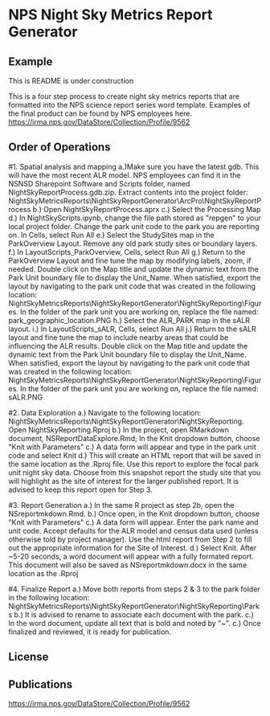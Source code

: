 # NPS Night Sky Metrics Report Generator
## Example
This is README is under construction

This is a four step process to create night sky metrics reports that are formatted into the NPS science report series word template. Examples of the final product can be found by NPS employees here. https://irma.nps.gov/DataStore/Collection/Profile/9562
## Order of Operations

#1. Spatial analysis and mapping
  a.)Make sure you have the latest gdb. This will have the most recent ALR model. NPS employees can find it in the NSNSD Sharepoint Software and Scripts folder, named NightSkyReportProcess.gdb.zip. Extract contents into the project folder: NightSkyMetricsReports\NightSkyReportGenerator\ArcPro\NightSkyReportProcess
  b.) Open NightSkyReportProcess.aprx
  c.) Select the Processing Map
  d.) In NightSkyScripts.ipynb, change the file path stored as "repgen" to your local project folder. Change the park unit code to the park you are reporting on. In Cells, select Run All
  e.) Select the StudySites map in the ParkOverview Layout. Remove any old park study sites or boundary layers.
  f.) In LayoutScripts_ParkOverview, Cells, select Run All
  g.) Return to the ParkOverview Layout and fine tune the map by modifying labels, zoom, if needed. Double click on the Map title and update the dynamic text from the Park Unit boundary file to display the Unit_Name. When satisfied, export the layout by navigating to the park unit code that was created in the following location: NightSkyMetricsReports\NightSkyReportGenerator\NightSkyReporting\Figures. In the folder of the park unit you are working on, replace the file named: park_geographic_location.PNG
  h.) Select the ALR_PARK map in the sALR layout. 
  i.) In LayoutScripts_sALR, Cells, select Run All
  j.) Return to the sALR layout and fine tune the map to include nearby areas that could be influencing the ALR results. Double click on the Map title and update the dynamic text from the Park Unit boundary file to display the Unit_Name. When satisfied, export the layout by navigating to the park unit code that was created in the following location: NightSkyMetricsReports\NightSkyReportGenerator\NightSkyReporting\Figures. In the folder of the park unit you are working on, replace the file named: sALR.PNG

#2. Data Exploration
  a.) Navigate to the following location: NightSkyMetricsReports\NightSkyReportGenerator\NightSkyReporting. Open NightSkyReporting.Rproj
  b.) In the project, open RMarkdown document, NSReportDataExplore.Rmd; In the Knit dropdown button, choose "Knit with Parameters"
  c.) A data form will appear and type in the park unit code and select Knit
  d.) This will create an HTML report that will be saved in the same location as the .Rproj file. Use this report to explore the focal park unit night sky data. Choose from this snapshot report the study site that you will highlight as the site of interest for the larger published report. It is advised to keep this report open for Step 3.

#3. Report Generation
  a.) In the same R project as step 2b, open the NSreportmkdown.Rmd.
  b.) Once open, in the Knit dropdown button, choose "Knit with Parameters"
  c.) A data form will appear. Enter the park name and unit code. Accept defaults for the ALR model and census data used (unless otherwise told by project manager). Use the html report from Step 2 to fill out the appropriate information for the Site of Interest. 
  d.) Select Knit. After ~5-20 seconds, a word document will appear with a fully formated report. This document will also be saved as NSreportmkdown.docx in the same location as the .Rproj

#4. Finalize Report
  a.) Move both reports from steps 2 & 3 to the park folder in the following location: NightSkyMetricsReports\NightSkyReportGenerator\NightSkyReporting\Parks
  b.) It is advised to rename to associate each document with the park.
  c.) In the word document, update all text that is bold and noted by "~".
  c.) Once finalized and reviewed, it is ready for publication. 

  

## License

## Publications

 https://irma.nps.gov/DataStore/Collection/Profile/9562

